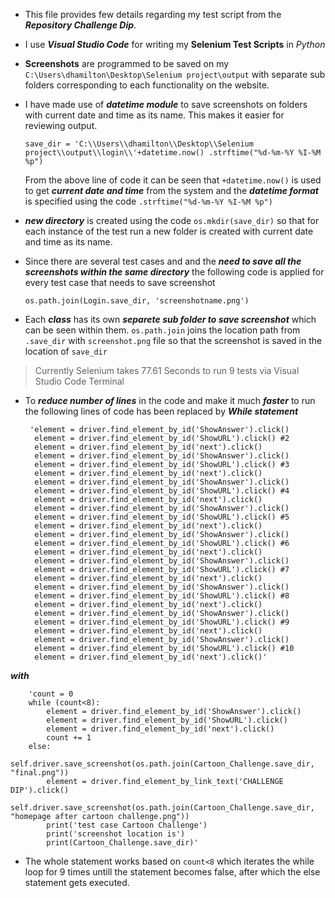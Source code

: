 + This file provides few details regarding my test script from the **_Repository Challenge Dip_**.

+ I use **_Visual Studio Code_** for writing my **Selenium Test Scripts** in _Python_

+ **Screenshots** are programmed to be saved on my `C:\Users\dhamilton\Desktop\Selenium project\output` with separate sub folders corresponding to each functionality on the website.

* I have made use of **_datetime module_** to save screenshots on folders with current date and time as its name. This makes it easier for reviewing output.

   `save_dir = 'C:\\Users\\dhamilton\\Desktop\\Selenium project\\output\\login\\'+datetime.now() .strftime("%d-%m-%Y %I-%M %p")`

   From the above line of code it can be seen that `+datetime.now()` is used to get **_current date and time_** from the system and the **_datetime format_** is specified using the code `.strftime("%d-%m-%Y %I-%M %p")`

+ **_new directory_** is created using the code `os.mkdir(save_dir)` so that for each instance of the test  run a new folder is created with current date and time as its name. 

* Since there are several test cases and and the **_need to save all the screenshots within the same directory_** the following code is applied for every test case that needs to save screenshot

   `os.path.join(Login.save_dir, 'screenshotname.png')`

* Each **_class_** has its own **_separete sub folder to save screenshot_** which can be seen within them. `os.path.join` joins the location path from `.save_dir` with `screenshot.png` file so that the screenshot is saved in the location of `save_dir`

> Currently Selenium takes 77.61 Seconds to run 9 tests via Visual Studio Code Terminal

* To **_reduce number of lines_** in the code and make it much **_faster_** to run the following lines of code has been replaced by **_While statement_**

       'element = driver.find_element_by_id('ShowAnswer').click()
        element = driver.find_element_by_id('ShowURL').click() #2
        element = driver.find_element_by_id('next').click()
        element = driver.find_element_by_id('ShowAnswer').click()
        element = driver.find_element_by_id('ShowURL').click() #3
        element = driver.find_element_by_id('next').click()
        element = driver.find_element_by_id('ShowAnswer').click()
        element = driver.find_element_by_id('ShowURL').click() #4
        element = driver.find_element_by_id('next').click()
        element = driver.find_element_by_id('ShowAnswer').click()
        element = driver.find_element_by_id('ShowURL').click() #5
        element = driver.find_element_by_id('next').click()
        element = driver.find_element_by_id('ShowAnswer').click()
        element = driver.find_element_by_id('ShowURL').click() #6
        element = driver.find_element_by_id('next').click()
        element = driver.find_element_by_id('ShowAnswer').click()
        element = driver.find_element_by_id('ShowURL').click() #7
        element = driver.find_element_by_id('next').click()
        element = driver.find_element_by_id('ShowAnswer').click()
        element = driver.find_element_by_id('ShowURL').click() #8
        element = driver.find_element_by_id('next').click()
        element = driver.find_element_by_id('ShowAnswer').click()
        element = driver.find_element_by_id('ShowURL').click() #9
        element = driver.find_element_by_id('next').click()
        element = driver.find_element_by_id('ShowAnswer').click()
        element = driver.find_element_by_id('ShowURL').click() #10
        element = driver.find_element_by_id('next').click()'

**_with_**

        'count = 0
        while (count<8):
            element = driver.find_element_by_id('ShowAnswer').click()
            element = driver.find_element_by_id('ShowURL').click()
            element = driver.find_element_by_id('next').click()
            count += 1
        else:
            self.driver.save_screenshot(os.path.join(Cartoon_Challenge.save_dir, "final.png"))
            element = driver.find_element_by_link_text('CHALLENGE DIP').click()
            self.driver.save_screenshot(os.path.join(Cartoon_Challenge.save_dir, "homepage after cartoon challenge.png"))
            print('test case Cartoon Challenge')
            print('screenshot location is')
            print(Cartoon_Challenge.save_dir)'

* The whole statement works based on `count<8` which iterates the while loop for 9 times untill the statement becomes false, after which the else statement gets executed.
